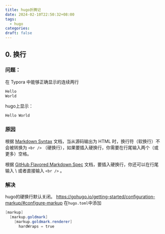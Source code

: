 ```yaml
---
title: hugo折腾记
date: 2024-02-10T22:50:32+08:00
tags:
  - hugo
categories: 
draft: false
---
```

## 0. 换行
### 问题：
在 Typora 中能够正确显示的连续两行

```powershell
Hello
World
```


hugo上显示：

```powershell
Hello World
```
### 原因
根据 [Markdown Syntax](https://daringfireball.net/projects/markdown/syntax#p) 文档，当从源码输出为 HTML 时，换行符（软换行）不会被转换为 `<br />` （硬换行），如果要插入硬换行，你需要在行尾输入两个（或更多）空格。

根据 [GitHub Flavored Markdown Spec](https://github.github.com/gfm/#hard-line-breaks) 文档，要插入硬换行，你还可以在行尾输入 \ 或者直接输入 `<br />` 。

### 解决  
hugo的硬换行默认关闭。
https://gohugo.io/getting-started/configuration-markup/#configure-markup
在`hugo.toml`中添加
```powershell
[markup]
  [markup.goldmark]
    [markup.goldmark.renderer]
      hardWraps = true
```
